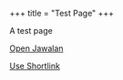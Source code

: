 +++
title = "Test Page"
+++

A test page

<a href="jawalan://open/?module=module_a">Open Jawalan</a>

<a href="cf9n.app.link?module=module_a">Use Shortlink</a>


